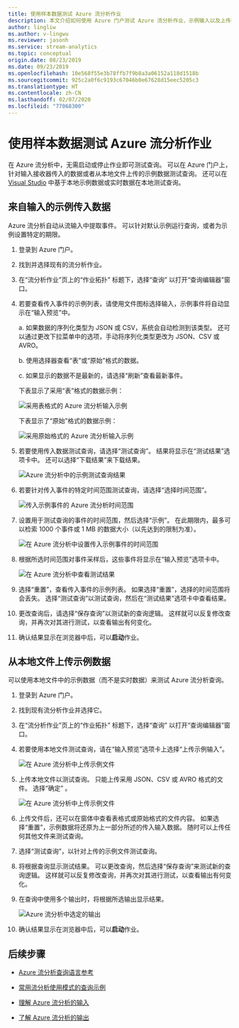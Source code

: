 ```yaml
---
title: 使用样本数据测试 Azure 流分析作业
description: 本文介绍如何使用 Azure 门户测试 Azure 流分析作业、示例输入以及上传样本数据。
author: lingliw
ms.author: v-lingwu
ms.reviewer: jasonh
ms.service: stream-analytics
ms.topic: conceptual
origin.date: 08/23/2019
ms.date: 09/23/2019
ms.openlocfilehash: 10e568f55e3b78ffb7f9b8a3a06152a118d1518b
ms.sourcegitcommit: 925c2a0f6c9193c67046b0e67628d15eec5205c3
ms.translationtype: HT
ms.contentlocale: zh-CN
ms.lasthandoff: 02/07/2020
ms.locfileid: "77068300"
---
```

# <a name="test-an-azure-stream-analytics-job-with-sample-data"></a>使用样本数据测试 Azure 流分析作业

在 Azure 流分析中，无需启动或停止作业即可测试查询。 可以在 Azure 门户上，针对输入接收器传入的数据或者从本地文件上传的示例数据测试查询。 还可以在 [Visual Studio](stream-analytics-live-data-local-testing.md) 中基于本地示例数据或实时数据在本地测试查询。 

## <a name="sample-incoming-data-from-input"></a>来自输入的示例传入数据

Azure 流分析自动从流输入中提取事件。 可以针对默认示例运行查询，或者为示例设置特定的期限。

1. 登录到 Azure 门户。

2. 找到并选择现有的流分析作业。

3. 在“流分析作业”页上的“作业拓扑”  标题下，选择“查询”  以打开“查询编辑器”窗口。 

4. 若要查看传入事件的示例列表，请使用文件图标选择输入，示例事件将自动显示在“输入预览”中。  

   a. 如果数据的序列化类型为 JSON 或 CSV，系统会自动检测到该类型。 还可以通过更改下拉菜单中的选项，手动将序列化类型更改为 JSON、CSV 或 AVRO。
    
   b. 使用选择器查看“表”或“原始”格式的数据。  
    
   c. 如果显示的数据不是最新的，请选择“刷新”查看最新事件。 

   下表显示了采用“表”格式的数据示例： 

   ![采用表格式的 Azure 流分析输入示例](./media/stream-analytics-test-query/asa-sample-table.png)

   下表显示了“原始”格式的数据示例： 

   ![采用原始格式的 Azure 流分析输入示例](./media/stream-analytics-test-query/asa-sample-raw.png)

5. 若要使用传入数据测试查询，请选择“测试查询”。  结果将显示在“测试结果”选项卡中。  还可以选择“下载结果”来下载结果。 

   ![Azure 流分析中的示例测试查询结果](./media/stream-analytics-test-query/asa-test-query.png)

6. 若要针对传入事件的特定时间范围测试查询，请选择“选择时间范围”。 
   
   ![传入示例事件的 Azure 流分析时间范围](./media/stream-analytics-test-query/asa-select-time-range.png)

7. 设置用于测试查询的事件的时间范围，然后选择“示例”。  在此期限内，最多可以检索 1000 个事件或 1 MB 的数据大小（以先达到的限制为准）。

   ![在 Azure 流分析中设置传入示例事件的时间范围](./media/stream-analytics-test-query/asa-set-time-range.png)

8. 根据所选时间范围对事件采样后，这些事件将显示在“输入预览”选项卡中。 

   ![在 Azure 流分析中查看测试结果](./media/stream-analytics-test-query/asa-view-test-results.png)

9. 选择“重置”，查看传入事件的示例列表。  如果选择“重置”，选择的时间范围将会丢失。  选择“测试查询”以测试查询，然后在“测试结果”选项卡中查看结果。  

10. 更改查询后，请选择“保存查询”以测试新的查询逻辑。  这样就可以反复修改查询，并再次对其进行测试，以查看输出有何变化。

11. 确认结果显示在浏览器中后，可以**启动**作业。

## <a name="upload-sample-data-from-a-local-file"></a>从本地文件上传示例数据

可以使用本地文件中的示例数据（而不是实时数据）来测试 Azure 流分析查询。

1. 登录到 Azure 门户。
   
2. 找到现有流分析作业并选择它。

3. 在“流分析作业”页上的“作业拓扑”  标题下，选择“查询”  以打开“查询编辑器”窗口。

4. 若要使用本地文件测试查询，请在“输入预览”选项卡上选择“上传示例输入”。   

   ![在 Azure 流分析中上传示例文件](./media/stream-analytics-test-query/asa-upload-sample-file.png)

5. 上传本地文件以测试查询。 只能上传采用 JSON、CSV 或 AVRO 格式的文件。 选择“确定”  。

   ![在 Azure 流分析中上传示例文件](./media/stream-analytics-test-query/asa-upload-sample-json-file.png)

6. 上传文件后，还可以在窗体中查看表格式或原始格式的文件内容。 如果选择“重置”，示例数据将还原为上一部分所述的传入输入数据。  随时可以上传任何其他文件来测试查询。

7. 选择“测试查询”，以针对上传的示例文件测试查询。 

8. 将根据查询显示测试结果。 可以更改查询，然后选择“保存查询”来测试新的查询逻辑。  这样就可以反复修改查询，并再次对其进行测试，以查看输出有何变化。

9. 在查询中使用多个输出时，将根据所选输出显示结果。 

   ![Azure 流分析中选定的输出](./media/stream-analytics-test-query/asa-sample-test-selected-output.png)

10. 确认结果显示在浏览器中后，可以**启动**作业。

## <a name="next-steps"></a>后续步骤

* [Azure 流分析查询语言参考](https://docs.microsoft.com/stream-analytics-query/stream-analytics-query-language-reference)

* [常用流分析使用模式的查询示例](stream-analytics-stream-analytics-query-patterns.md)

* [理解 Azure 流分析的输入](stream-analytics-add-inputs.md)

* [了解 Azure 流分析的输出](stream-analytics-define-outputs.md)